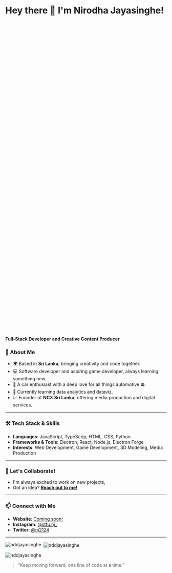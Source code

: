 # Hey there 👋 I'm Nirodha Jayasinghe!

<h4 style="margin-top: 1000px;">Full-Stack Developer and Creative Content Producer</h4>

### 🚀 About Me

- 🌍 Based in **Sri Lanka**, bringing creativity and code together.
- 💻 Software developer and aspiring game developer, always learning something new.
- 🛞 A car enthusiast with a deep love for all things automotive 🚘.
- 💭 Currently learning data analytics and dataviz.
- 📈 Founder of **NCX Sri Lanka**, offering media production and digital services.

---

### 🛠 Tech Stack & Skills

- **Languages**: JavaScript, TypeScrip, HTML, CSS, Python
- **Frameworks & Tools**: Electron, React, Node.js, Electron Forge
- **Interests**: Web Development, Game Development, 3D Modeling, Media Production

---

### 💼 Let's Collaborate!

- I'm always excited to work on new projects,
- Got an idea? **[Reach out to me!](https://linktr.ee/nddjayasinghe)**

---

### 📫 Connect with Me

- **Website**: [Coming soon!](#)
- **Instagram**: [@stfu.nj_](https://instagram.com/stfu.nj_)
- **Twitter**: [@nj2124](https://twitter.com/Nj2124)

---
<p><img align="left" src="https://github-readme-stats.vercel.app/api/top-langs?username=nddjayasinghe&show_icons=true&locale=en&layout=compact" alt="nddjayasinghe" /></p>

<p>&nbsp;<img align="center" src="https://github-readme-stats.vercel.app/api?username=nddjayasinghe&show_icons=true&locale=en" alt="nddjayasinghe" /></p>

<p><img align="center" src="https://github-readme-streak-stats.herokuapp.com/?user=nddjayasinghe&" alt="nddjayasinghe" /></p>

> “Keep moving forward, one line of code at a time.”


<!--
**NDDJayasinghe/NDDJayasinghe** is a ✨ _special_ ✨ repository because its `README.md` (this file) appears on your GitHub profile.

Here are some ideas to get you started:

- 🔭 I’m currently working on ...
- 🌱 I’m currently learning ...
- 👯 I’m looking to collaborate on ...
- 🤔 I’m looking for help with ...
- 💬 Ask me about ...
- 📫 How to reach me: ...
- 😄 Pronouns: ...
- ⚡ Fun fact: ...
-->

